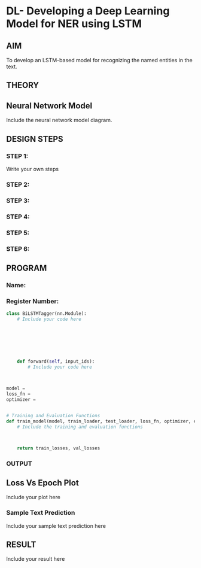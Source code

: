 # DL- Developing a Deep Learning Model for NER using LSTM

## AIM
To develop an LSTM-based model for recognizing the named entities in the text.

## THEORY


## Neural Network Model
Include the neural network model diagram.

## DESIGN STEPS
### STEP 1: 

Write your own steps

### STEP 2: 



### STEP 3: 



### STEP 4: 



### STEP 5: 



### STEP 6: 





## PROGRAM

### Name:

### Register Number:

```python
class BiLSTMTagger(nn.Module):
    # Include your code here







    def forward(self, input_ids):
        # Include your code here
        


model = 
loss_fn = 
optimizer = 


# Training and Evaluation Functions
def train_model(model, train_loader, test_loader, loss_fn, optimizer, epochs=3):
    # Include the training and evaluation functions



    return train_losses, val_losses


```

### OUTPUT

## Loss Vs Epoch Plot

Include your plot here

### Sample Text Prediction
Include your sample text prediction here

## RESULT
Include your result here
